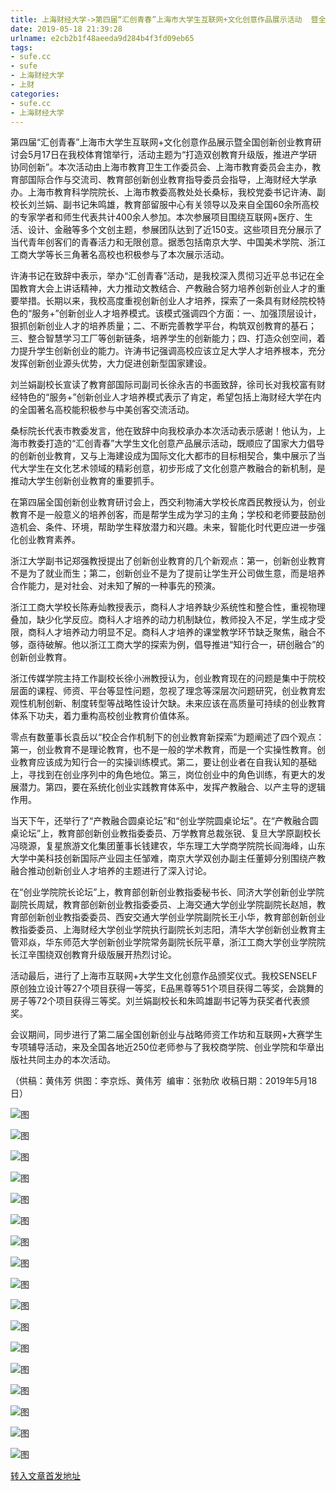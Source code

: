 ```yaml
---
title: 上海财经大学->第四届“汇创青春”上海市大学生互联网+文化创意作品展示活动  暨全国创新创业教育研讨会在校举行 | sufe.cc
date: 2019-05-18 21:39:28
urlname: e2cb2b1f48aeeda9d284b4f3fd09eb65
tags: 
- sufe.cc
- sufe
- 上海财经大学
- 上财
categories:
- sufe.cc
- 上海财经大学
---
```



第四届“汇创青春”上海市大学生互联网+文化创意作品展示暨全国创新创业教育研讨会5月17日在我校体育馆举行，活动主题为“打造双创教育升级版，推进产学研协同创新”。本次活动由上海市教育卫生工作委员会、上海市教育委员会主办，教育部国际合作与交流司、教育部创新创业教育指导委员会指导，上海财经大学承办。上海市教育科学院院长、上海市教委高教处处长桑标，我校党委书记许涛、副校长刘兰娟、副书记朱鸣雄，教育部留服中心有关领导以及来自全国60余所高校的专家学者和师生代表共计400余人参加。本次参展项目围绕互联网+医疗、生活、设计、金融等多个文创主题，参展团队达到了近150支。这些项目充分展示了当代青年创客们的青春活力和无限创意。据悉包括南京大学、中国美术学院、浙江工商大学等长三角著名高校也积极参与了本次展示活动。

许涛书记在致辞中表示，举办“汇创青春”活动，是我校深入贯彻习近平总书记在全国教育大会上讲话精神，大力推动文教结合、产教融合努力培养创新创业人才的重要举措。长期以来，我校高度重视创新创业人才培养，探索了一条具有财经院校特色的“服务+”创新创业人才培养模式。该模式强调四个方面：一、加强顶层设计，狠抓创新创业人才的培养质量；二、不断完善教学平台，构筑双创教育的基石；三、整合智慧学习工厂等创新链条，培养学生的创新能力；四、打造众创空间，着力提升学生创新创业的能力。许涛书记强调高校应该立足大学人才培养根本，充分发挥创新创业源头优势，大力促进创新型国家建设。

刘兰娟副校长宣读了教育部国际司副司长徐永吉的书面致辞，徐司长对我校富有财经特色的“服务+”创新创业人才培养模式表示了肯定，希望包括上海财经大学在内的全国著名高校能积极参与中美创客交流活动。

桑标院长代表市教委发言，他在致辞中向我校承办本次活动表示感谢！他认为，上海市教委打造的“汇创青春”大学生文化创意产品展示活动，既顺应了国家大力倡导的创新创业教育，又与上海建设成为国际文化大都市的目标相契合，集中展示了当代大学生在文化艺术领域的精彩创意，初步形成了文化创意产教融合的新机制，是推动大学生创新创业教育的重要抓手。

在第四届全国创新创业教育研讨会上，西交利物浦大学校长席酉民教授认为，创业教育不是一般意义的培养创客，而是帮学生成为学习的主角；学校和老师要鼓励创造机会、条件、环境，帮助学生释放潜力和兴趣。未来，智能化时代更应进一步强化创业教育素养。

浙江大学副书记郑强教授提出了创新创业教育的几个新观点：第一，创新创业教育不是为了就业而生；第二，创新创业不是为了提前让学生开公司做生意，而是培养合作能力，是对社会、对未知了解的一种事先的预演。

浙江工商大学校长陈寿灿教授表示，商科人才培养缺少系统性和整合性，重视物理叠加，缺少化学反应。商科人才培养的动力机制缺位，教师投入不足，学生成才受限，商科人才培养动力明显不足。商科人才培养的课堂教学环节缺乏聚焦，融合不够，亟待破解。他以浙江工商大学的探索为例，倡导推进“知行合一，研创融合”的创新创业教育。

浙江传媒学院主持工作副校长徐小洲教授认为，创业教育现在的问题是集中于院校层面的课程、师资、平台等显性问题，忽视了理念等深层次问题研究，创业教育宏观性机制创新、制度转型等战略性设计欠缺。未来应该在高质量可持续的创业教育体系下功夫，着力重构高校创业教育价值体系。

零点有数董事长袁岳以“校企合作机制下的创业教育新探索”为题阐述了四个观点：第一，创业教育不是理论教育，也不是一般的学术教育，而是一个实操性教育。创业教育应该成为知行合一的实操训练模式。第二，要让创业者在自我认知的基础上，寻找到在创业序列中的角色地位。第三，岗位创业中的角色训练，有更大的发展潜力。第四，要在系统化创业实践教育体系中，发挥产教融合、以产主导的逻辑作用。

当天下午，还举行了“产教融合圆桌论坛”和“创业学院圆桌论坛”。在“产教融合圆桌论坛”上，教育部创新创业教指委委员、万学教育总裁张锐、复旦大学原副校长冯晓源，复星旅游文化集团董事长钱建农，华东理工大学商学院院长阎海峰，山东大学中美科技创新国际产业园主任邹难，南京大学双创办副主任董婷分别围绕产教融合推动创新创业人才培养的主题进行了深入讨论。

在“创业学院院长论坛”上，教育部创新创业教指委秘书长、同济大学创新创业学院副院长周斌，教育部创新创业教指委委员、上海交通大学创业学院副院长赵旭，教育部创新创业教指委委员、西安交通大学创业学院副院长王小华，教育部创新创业教指委委员、上海财经大学创业学院执行副院长刘志阳，清华大学创新创业教育主管邓焱，华东师范大学创新创业学院常务副院长阮平章，浙江工商大学创业学院院长江辛围绕双创教育升级版展开热烈讨论。

活动最后，进行了上海市互联网+大学生文化创意作品颁奖仪式。我校SENSELF原创独立设计等27个项目获得一等奖，E品黑尊等51个项目获得二等奖，会跳舞的房子等72个项目获得三等奖。刘兰娟副校长和朱鸣雄副书记等为获奖者代表颁奖。

会议期间，同步进行了第二届全国创新创业与战略师资工作坊和互联网+大赛学生专项辅导活动，来及全国各地近250位老师参与了我校商学院、创业学院和华章出版社共同主办的本次活动。

（供稿：黄伟芳 供图：李京烁、黄伟芳  编审：张勃欣 收稿日期：2019年5月18日）



![图](http://news.sufe.edu.cn/_upload/article/images/5d/09/f1f11c4a45dfa7602923defaa747/a9fc1dc6-da36-455d-898e-31cdc64cbfea.jpg)

![图](http://news.sufe.edu.cn/_upload/article/images/5d/09/f1f11c4a45dfa7602923defaa747/06f0694b-0d68-41af-ad72-f2c15b9eca2a.jpg)

![图](http://news.sufe.edu.cn/_upload/article/images/5d/09/f1f11c4a45dfa7602923defaa747/1a2b4041-be6c-485c-8cee-d8cbcd2f68ac.jpg)

![图](http://news.sufe.edu.cn/_upload/article/images/5d/09/f1f11c4a45dfa7602923defaa747/8c67bc40-4f52-4cff-b7c0-920bac4afe76.jpg)

![图](http://news.sufe.edu.cn/_upload/article/images/5d/09/f1f11c4a45dfa7602923defaa747/cd0adab9-3f3c-4d65-ae6e-80413693ea50.jpg)

![图](http://news.sufe.edu.cn/_upload/article/images/5d/09/f1f11c4a45dfa7602923defaa747/cbf82d32-a3a4-456c-b024-c6c471a75f8c.jpg)

![图](http://news.sufe.edu.cn/_ueditor/images/empty.gif)

![图](http://news.sufe.edu.cn/_upload/article/images/5d/09/f1f11c4a45dfa7602923defaa747/64d39771-1361-4770-a28c-8c5a2699af62.jpg)

![图](http://news.sufe.edu.cn/_ueditor/images/empty.gif)

![图](http://news.sufe.edu.cn/_upload/article/images/5d/09/f1f11c4a45dfa7602923defaa747/30e96395-7e3d-47e8-8fc6-4b8e859e525c.jpg)

![图](http://news.sufe.edu.cn/_upload/article/images/5d/09/f1f11c4a45dfa7602923defaa747/66fde6e9-add9-47e0-99f4-7cf83d3de7b7.jpg)

![图](http://news.sufe.edu.cn/_ueditor/images/empty.gif)

![图](http://news.sufe.edu.cn/_upload/article/images/5d/09/f1f11c4a45dfa7602923defaa747/b070a77b-a9ad-45c2-8255-a90af09c5700.jpg)

![图](http://news.sufe.edu.cn/_upload/article/images/5d/09/f1f11c4a45dfa7602923defaa747/b655414b-fcaa-45e5-9f39-d90502c83bf1.jpg)

![图](http://news.sufe.edu.cn/_upload/article/images/5d/09/f1f11c4a45dfa7602923defaa747/dfd1adfb-b84d-46e8-ad53-67ab9f10ba41.jpg)

![图](http://news.sufe.edu.cn/_upload/article/images/5d/09/f1f11c4a45dfa7602923defaa747/f7c75af8-ce2f-41a3-b97f-71a0c9d7a759.jpg)

![图](http://news.sufe.edu.cn/_upload/article/images/5d/09/f1f11c4a45dfa7602923defaa747/b632ed9e-bcb6-4684-89fa-b0c8c322508b.jpg)

[转入文章首发地址](http://news.sufe.edu.cn/d6/75/c179a120437/page.htm)
